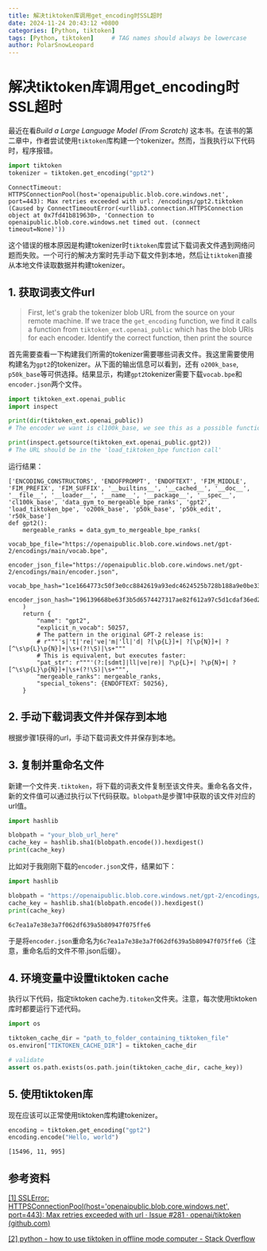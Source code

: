 ```yaml
---
title: 解决tiktoken库调用get_encoding时SSL超时
date: 2024-11-24 20:43:12 +0800
categories: [Python, tiktoken]
tags: [Python, tiktoken]     # TAG names should always be lowercase
author: PolarSnowLeopard
---
```


# 解决tiktoken库调用get_encoding时SSL超时

最近在看*Build a Large Language Model (From Scratch)* 这本书。在该书的第二章中，作者尝试使用`tiktoken`库构建一个tokenizer。然而，当我执行以下代码时，程序报错。

```python
import tiktoken
tokenizer = tiktoken.get_encoding("gpt2")
```

```shell
ConnectTimeout: HTTPSConnectionPool(host='openaipublic.blob.core.windows.net', port=443): Max retries exceeded with url: /encodings/gpt2.tiktoken (Caused by ConnectTimeoutError(<urllib3.connection.HTTPSConnection object at 0x7fd41b819630>, 'Connection to openaipublic.blob.core.windows.net timed out. (connect timeout=None)'))
```

这个错误的根本原因是构建tokenizer时`tiktoken`库尝试下载词表文件遇到网络问题而失败。一个可行的解决方案时先手动下载文件到本地，然后让`tiktoken`直接从本地文件读取数据并构建tokenizer。

## 1. 获取词表文件url

> First, let's grab the tokenizer blob URL from the source on your remote machine. If we trace the `get_encoding` function, we find it calls a function from `tiktoken_ext.openai_public` which has the blob URIs for each encoder. Identify the correct function, then print the source

首先需要查看一下构建我们所需的tokenizer需要哪些词表文件。我这里需要使用构建名为`gpt2`的tokenizer。从下面的输出信息可以看到，还有 `o200k_base`, `p50k_base`等可供选择。结果显示，构建`gpt2`tokenizer需要下载`vocab.bpe`和`encoder.json`两个文件。



```python
import tiktoken_ext.openai_public
import inspect

print(dir(tiktoken_ext.openai_public))
# The encoder we want is cl100k_base, we see this as a possible function

print(inspect.getsource(tiktoken_ext.openai_public.gpt2))
# The URL should be in the 'load_tiktoken_bpe function call'
```

运行结果：

```shell
['ENCODING_CONSTRUCTORS', 'ENDOFPROMPT', 'ENDOFTEXT', 'FIM_MIDDLE', 'FIM_PREFIX', 'FIM_SUFFIX', '__builtins__', '__cached__', '__doc__', '__file__', '__loader__', '__name__', '__package__', '__spec__', 'cl100k_base', 'data_gym_to_mergeable_bpe_ranks', 'gpt2', 'load_tiktoken_bpe', 'o200k_base', 'p50k_base', 'p50k_edit', 'r50k_base']
def gpt2():
    mergeable_ranks = data_gym_to_mergeable_bpe_ranks(
        vocab_bpe_file="https://openaipublic.blob.core.windows.net/gpt-2/encodings/main/vocab.bpe",
        encoder_json_file="https://openaipublic.blob.core.windows.net/gpt-2/encodings/main/encoder.json",
        vocab_bpe_hash="1ce1664773c50f3e0cc8842619a93edc4624525b728b188a9e0be33b7726adc5",
        encoder_json_hash="196139668be63f3b5d6574427317ae82f612a97c5d1cdaf36ed2256dbf636783",
    )
    return {
        "name": "gpt2",
        "explicit_n_vocab": 50257,
        # The pattern in the original GPT-2 release is:
        # r"""'s|'t|'re|'ve|'m|'ll|'d| ?[\p{L}]+| ?[\p{N}]+| ?[^\s\p{L}\p{N}]+|\s+(?!\S)|\s+"""
        # This is equivalent, but executes faster:
        "pat_str": r"""'(?:[sdmt]|ll|ve|re)| ?\p{L}+| ?\p{N}+| ?[^\s\p{L}\p{N}]+|\s+(?!\S)|\s+""",
        "mergeable_ranks": mergeable_ranks,
        "special_tokens": {ENDOFTEXT: 50256},
    }
```



## 2. 手动下载词表文件并保存到本地

根据步骤1获得的url，手动下载词表文件并保存到本地。



## 3. 复制并重命名文件

新建一个文件夹`.tiktoken`，将下载的词表文件复制至该文件夹。重命名各文件，新的文件值可以通过执行以下代码获取。`blobpath`是步骤1中获取的该文件对应的url值。

```python
import hashlib

blobpath = "your_blob_url_here"
cache_key = hashlib.sha1(blobpath.encode()).hexdigest()
print(cache_key)
```

比如对于我刚刚下载的`encoder.json`文件，结果如下：

```python
import hashlib

blobpath = "https://openaipublic.blob.core.windows.net/gpt-2/encodings/main/encoder.json"
cache_key = hashlib.sha1(blobpath.encode()).hexdigest()
print(cache_key)
```

```shell
6c7ea1a7e38e3a7f062df639a5b80947f075ffe6
```

于是将`encoder.json`重命名为`6c7ea1a7e38e3a7f062df639a5b80947f075ffe6`（注意，重命名后的文件不带.json后缀）。



## 4. 环境变量中设置tiktoken cache

执行以下代码，指定tiktoken cache为`.titoken`文件夹。注意，每次使用tiktoken库时都要运行下述代码。

```python
import os

tiktoken_cache_dir = "path_to_folder_containing_tiktoken_file"
os.environ["TIKTOKEN_CACHE_DIR"] = tiktoken_cache_dir

# validate
assert os.path.exists(os.path.join(tiktoken_cache_dir, cache_key))
```



## 5. 使用tiktoken库

现在应该可以正常使用tiktoken库构建tokenizer。

```python
encoding = tiktoken.get_encoding("gpt2")
encoding.encode("Hello, world")
```

```shell
[15496, 11, 995]
```



## 参考资料

[[1] SSLError: HTTPSConnectionPool(host='openaipublic.blob.core.windows.net', port=443): Max retries exceeded with url · Issue #281 · openai/tiktoken (github.com)](https://github.com/openai/tiktoken/issues/281)

[[2] python - how to use tiktoken in offline mode computer - Stack Overflow](https://stackoverflow.com/questions/76106366/how-to-use-tiktoken-in-offline-mode-computer)
